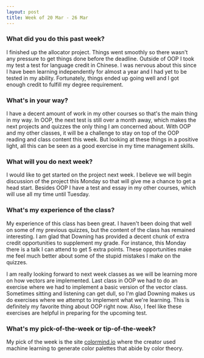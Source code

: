 ```yaml
---
layout: post
title: Week of 20 Mar - 26 Mar
---
```


### What did you do this past week?
I finished up the allocator project. Things went smoothly so there wasn't any pressure to get things done before the deadline. Outside of OOP I took my test a test for language credit in Chinese. I was nervous about this since I have been learning independently for almost a year and I had yet to be tested in my ability. Fortunately, things ended up going well and I got enough credit to fulfill my degree requirement. 

### What's in your way?
I have a decent amount of work in my other courses so that's the main thing in my way. In OOP, the next test is still over a month away, which makes the next projects and quizzes the only thing I am concerned about. With OOP and my other classes, it will be a challenge to stay on top of the OOP reading and class content this week. But looking at these things in a positive light, all this can be seen as a good exercise in my time management skills.

### What will you do next week?
I would like to get started on the project next week. I believe we will begin discussion of the project this Monday so that will give me a chance to get a head start. Besides OOP I have a test and essay in my other courses, which will use all my time until Tuesday. 

### What's my experience of the class?
My experience of this class has been great. I haven't been doing that well on some of my previous quizzes, but the content of the class has remained interesting. I am glad that Downing has provided a decent chunk of extra credit opportunities to supplement my grade. For instance, this Monday there is a talk I can attend to get 5 extra points. These opportunities make me feel much better about some of the stupid mistakes I make on the quizzes.

I am really looking forward to next week classes as we will be learning more on how vectors are implemented. Last class in OOP we had to do an exercise where we had to implement a basic version of the vector class. Sometimes sitting and listening can get dull, so I'm glad Downing makes us do exercises where we attempt to implement what we're learning. This is definitely my favorite thing about OOP right now. Also, I feel like these exercises are helpful in preparing for the upcoming test. 

### What's my pick-of-the-week or tip-of-the-week?
My pick of the week is the site [colormind.io](http://colormind.io/blog/) where the creator used machine learning to generate color palettes that abide by color theory. 

